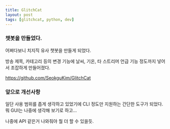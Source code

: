 ```yaml
---
title: GlitchCat
layout: post
tags: [glitchcat, python, dev]
---
```

### 챗봇을 만들었다.

어쩌다보니 치지직 유사 챗봇을 만들게 되었다.

방송 제목, 카테고리 등의 변경 기능에 날씨, 기온, 타 스트리머 언급 기능 정도까지 넣어서 조잡하게 만들어졌다.

<https://github.com/SeokguKim/GlitchCat>

### 앞으로 개선사항

일단 사용 범위를 좁게 생각하고 있었기에 CLI 정도만 지원하는 간단한 도구가 되었다.  
뭐 GUI는 나중에 생각해 보기로 하고...

나중에 API 같은거 나와줘야 뭘 더 할 수 있을듯.